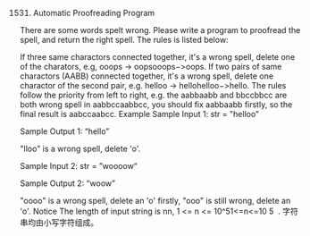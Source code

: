 1531. Automatic Proofreading Program

There are some words spelt wrong. Please write a program to proofread the spell, and return the right spell.
The rules is listed below:

If three same charactors connected together, it's a wrong spell, delete one of the charators, e.g, ooops -> oopsooops−>oops.
If two pairs of same charactors (AABB) connected together, it's a wrong spell, delete one charactor of the second pair, e.g. helloo -> hellohelloo−>hello.
The rules follow the priority from left to right, e.g. the aabbaabb and bbccbbcc are both wrong spell in aabbccaabbcc, you should fix aabbaabb firstly, so the final result is aabccaabcc.
Example
Sample Input 1:
str = "helloo"

Sample Output 1:
“hello”

"lloo" is a wrong spell, delete 'o'.

Sample Input 2:
str = ”woooow“

Sample Output 2:
“woow”

"oooo" is a wrong spell, delete an 'o' firstly, "ooo" is still wrong, delete an 'o'.
Notice
The length of input string is nn, 1 <= n <= 10^51<=n<=10
​5
​​ .
字符串均由小写字符组成。

